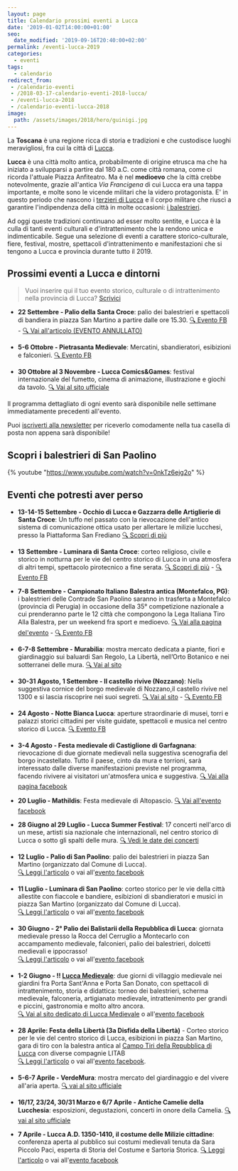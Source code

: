 ```yaml
---
layout: page
title: Calendario prossimi eventi a Lucca
date: '2019-01-02T14:00:00+01:00'
seo:
  date_modified: '2019-09-16T20:40:00+02:00'
permalink: /eventi-lucca-2019
categories:
  - eventi
tags:
  - calendario
redirect_from:
 - /calendario-eventi
 - /2018-03-17-calendario-eventi-2018-lucca/
 - /eventi-lucca-2018
 - /calendario-eventi-lucca-2018
image:
  path: /assets/images/2018/hero/guinigi.jpg
---
```


La **Toscana** è una regione ricca di storia e tradizioni e che custodisce
luoghi meravigliosi, fra cui la città di [Lucca](/lucca).

**Lucca** è una città molto antica, probabilmente di origine etrusca ma che ha
iniziato a svilupparsi a partire dal 180 a.C. come città romana, come ci ricorda
l'attuale Piazza Anfiteatro. Ma è nel **medioevo** che la città crebbe
notevolmente, grazie all'antica *Via Francigena* di cui Lucca era una tappa
importante, e molte sono le vicende militari che la videro protagonista. E' in
questo periodo che nascono i [terzieri di
Lucca](https://consanpaolino.org/terzieri-lucca) e il corpo militare che riuscì
a garantire l'indipendenza della città in molte occasioni: [i
balestrieri](/lucca-balestrieri-medioevo-storia).

Ad oggi queste tradizioni continuano ad esser molto sentite, e Lucca è la culla
di tanti eventi culturali e d'intrattenimento che la rendono unica e
indimenticabile. Segue una selezione di eventi a carattere storico-culturale,
fiere, festival, mostre, spettacoli d'intrattenimento e manifestazioni che si
tengono a Lucca e provincia durante tutto il 2019.

## Prossimi eventi a Lucca e dintorni

> Vuoi inserire qui il tuo evento storico, culturale o di intrattenimento nella
> provincia di Lucca? [Scrivici](/contatti)

* **22 Settembre - Palio della Santa Croce**: palio dei balestrieri e spettacoli
  di bandiera in piazza San Martino a partire dalle ore 15.30. [:mag: Evento
  FB](https://www.facebook.com/events/1278991108937603/) - [:mag: Vai all'articolo (EVENTO ANNULLATO)](/2019/palio-santa-croce)

* **5-6 Ottobre - Pietrasanta Medievale**: Mercatini, sbandieratori, esibizioni
  e falconieri. [:mag: Evento FB](https://www.facebook.com/events/501447667287025/)

* **30 Ottobre al 3 Novembre - Lucca Comics&Games**: festival internazionale del
  fumetto, cinema di animazione, illustrazione e giochi da tavolo. [:mag: Vai al
  sito ufficiale](https://www.luccacomicsandgames.com)

Il programma dettagliato di ogni evento sarà disponibile nelle settimane
immediatamente precedenti all'evento.

Puoi [iscriverti alla newsletter](/newsletter) per riceverlo comodamente nella
tua casella di posta non appena sarà disponibile!

## Scopri i balestrieri di San Paolino

{% youtube "https://www.youtube.com/watch?v=0nkTz6ejg2o" %}

## Eventi che potresti aver perso

* **13-14-15 Settembre - Occhio di Lucca e Gazzarra delle Artiglierie di Santa
  Croce**: Un tuffo nel passato con la rievocazione dell'antico sistema di
  comunicazione ottica usato per allertare le milizie lucchesi, presso
  la Piattaforma San Frediano [:mag: Scopri di
  più](http://www.comune.lucca.it/flex/cm/pages/ServeBLOB.php/L/IT/IDPagina/20146)

* **13 Settembre - Luminara di Santa Croce**: corteo religioso, civile e storico
  in notturna per le vie del centro storico di Lucca in una atmosfera di altri
  tempi, spettacolo pirotecnico a fine serata. [:mag: Scopri di
  più](http://www.comune.lucca.it/flex/cm/pages/ServeBLOB.php/L/IT/IDPagina/12058) - [:mag: Evento FB](https://www.facebook.com/events/421172428525712/)

* **7-8 Settembre - Campionato Italiano Balestra antica (Montefalco, PG)**: i
  balestrieri delle Contrade San Paolino saranno in trasferta a Montefalco
  (provincia di Perugia) in occasione della 35° competizione nazionale a cui
  prenderanno parte le 12 città che compongono la Lega Italiana Tiro Alla
  Balestra, per un weekend fra sport e medioevo. [:mag: Vai alla pagina
  del'evento](/2019/campionato-litab-montefalco) - [:mag: Evento
  FB](https://facebook.com/events/1128188134035140/)

* **6-7-8 Settembre - Murabilia**: mostra mercato dedicata a piante, fiori e
  giardinaggio sui baluardi San Regolo, La Libertà, nell’Orto Botanico e nei
  sotterranei delle mura. [:mag: Vai al sito](http://www.comune.lucca.it/flex/cm/pages/ServeBLOB.php/L/IT/IDPagina/20106)

* **30-31 Agosto, 1 Settembre - Il castello rivive (Nozzano)**: Nella suggestiva
  cornice del borgo medievale di Nozzano,il castello rivive nel 1300 e si lascia
  riscoprire nei suoi segreti. [:mag: Vai al sito](http://www.ilcastellorivive.it/htm/eventi.html) - [:mag: Evento FB](https://www.facebook.com/events/2707388579293784/)

* **24 Agosto - Notte Bianca Lucca**: aperture straordinarie di musei, torri e
  palazzi storici cittadini per visite guidate, spettacoli e musica nel centro
  storico di Lucca. [:mag: Evento FB](https://www.facebook.com/events/1320313331478658/)

* **3-4 Agosto - Festa medievale di Castiglione di Garfagnana**: rievocazione di
  due giornate medievali nella suggestiva scenografia del borgo incastellato.
  Tutto il paese, cinto da mura e torrioni, sarà interessato dalle diverse
  manifestazioni previste nel programma, facendo rivivere ai visitatori
  un'atmosfera unica e suggestiva. [:mag: Vai alla pagina facebook](https://www.facebook.com/castiglionegarfagnana/)

* **20 Luglio - Mathildis**: Festa medievale di Altopascio. [:mag: Vai all'evento facebook](https://www.facebook.com/events/895805297448985/)

* **28 Giugno al 29 Luglio - Lucca Summer Festival**: 17 concerti nell'arco di
  un mese, artisti sia nazionale che internazionali, nel centro storico di Lucca
  o sotto gli spalti delle mura. [:mag: Vedi le date dei concerti](https://www.welcome2lucca.com/lucca-summer-festival-2019/)

* **12 Luglio - Palio di San Paolino**: palio dei balestrieri in piazza San
  Martino (organizzato dal Comune di Lucca).<br/>
  [:mag: Leggi l'articolo](/2019/giorni-san-paolino) o vai
  all'[evento facebook](https://www.facebook.com/events/631569770586405/)

* **11 Luglio - Luminara di San Paolino**: corteo storico per le vie della città
  allestite con fiaccole e bandiere, esibizioni di sbandieratori e musici in
  piazza San Martino (organizzato dal Comune di Lucca).<br/>
  [:mag: Leggi l'articolo](/2019/giorni-san-paolino) o vai
  all'[evento facebook](https://www.facebook.com/events/631569770586405/)

* **30 Giugno - 2° Palio dei Balistarii della Repubblica di Lucca**: giornata
  medievale presso la Rocca del Cerruglio a Montecarlo con accampamento medievale,
  falconieri, palio dei balestrieri, dolcetti medievali e ippocrasso!<br/>
  [:mag: Leggi l'articolo](/2019/eventi-palio-balistarii-repubblica-lucca) o vai
  all'[evento facebook](https://www.facebook.com/events/2267112130275959/)

* **1-2 Giugno - :bangbang: [Lucca Medievale](https://luccamedievale.it)**: due
  giorni di villaggio medievale nei giardini fra Porta Sant'Anna e Porta San
  Donato, con spettacoli di intrattenimento, storia e didattica: torneo dei
  balestrieri, scherma medievale, falconeria, artigianato medievale, intrattenimento per grandi e piccini, gastronomia e molto altro ancora.<br/>
  [:mag: Vai al sito dedicato di Lucca Medievale](https://luccamedievale.it) o all'[evento facebook](https://www.facebook.com/events/2088772917854661)

* **28 Aprile: Festa della Libertà (3a Disfida della Libertà)** - Corteo storico
  per le vie del centro storico di Lucca, esibizioni in piazza San Martino, gara
  di tiro con la balestra antica al [Campo Tiri della Repubblica di
  Lucca](https://goo.gl/maps/Cz3SQuVr9YE2) con diverse compagnie LITAB<br/>
  [:mag: Leggi l'articolo](/2019/650-festa-liberta-lucca) o vai all'[evento
  facebook](https://www.facebook.com/events/2578040852268084).

* **5-6-7 Aprile - VerdeMura**: mostra mercato del giardinaggio e del vivere all'aria aperta. [:mag: vai al sito ufficiale](https://www.verdemura.it)

* **16/17, 23/24, 30/31 Marzo e 6/7 Aprile - Antiche Camelie della Lucchesia**:
  esposizioni, degustazioni, concerti in onore della Camelia. [:mag: vai al sito ufficiale](http://www.camelielucchesia.it/)

* **7 Aprile - Lucca A.D. 1350-1410, il costume delle Milizie cittadine**:
  conferenza aperta al pubblico sui costumi medievali tenuta da Sara Piccolo
  Paci, esperta di Storia del Costume e Sartoria Storica. [:mag: Leggi l'articolo](/2019/lucca-ad-costume-milizie) o vai all'[evento facebook](https://www.facebook.com/events/306928230004879)
